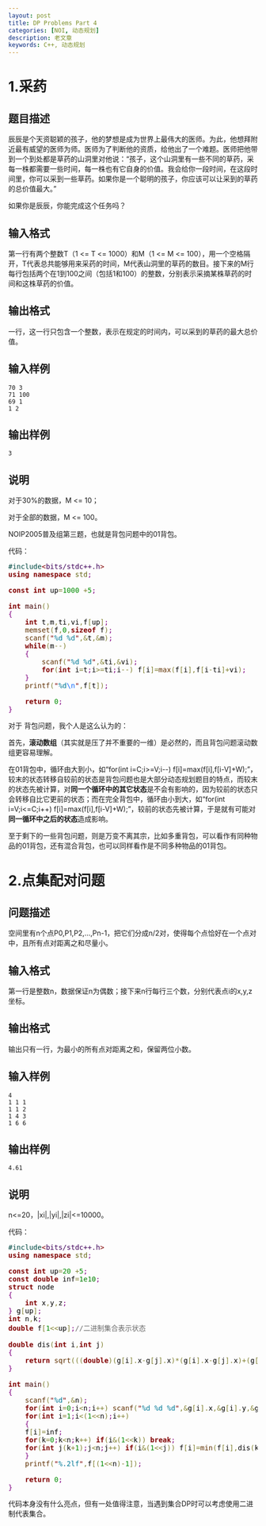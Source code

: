 ```yaml
---
layout: post
title: DP Problems Part 4
categories: [NOI, 动态规划]
description: 老文章
keywords: C++, 动态规划
---
```


# 1.采药

## 题目描述

辰辰是个天资聪颖的孩子，他的梦想是成为世界上最伟大的医师。为此，他想拜附近最有威望的医师为师。医师为了判断他的资质，给他出了一个难题。医师把他带到一个到处都是草药的山洞里对他说：“孩子，这个山洞里有一些不同的草药，采每一株都需要一些时间，每一株也有它自身的价值。我会给你一段时间，在这段时间里，你可以采到一些草药。如果你是一个聪明的孩子，你应该可以让采到的草药的总价值最大。”

如果你是辰辰，你能完成这个任务吗？
<!--more-->
## 输入格式

第一行有两个整数T（1 &lt;= T &lt;= 1000）和M（1 &lt;= M &lt;= 100），用一个空格隔开，T代表总共能够用来采药的时间，M代表山洞里的草药的数目。接下来的M行每行包括两个在1到100之间（包括1和100）的整数，分别表示采摘某株草药的时间和这株草药的价值。

## 输出格式

一行，这一行只包含一个整数，表示在规定的时间内，可以采到的草药的最大总价值。

## **输入样例**

```
70 3
71 100
69 1
1 2
```

## 输出样例

```
3
```

## 说明

对于30%的数据，M &lt;= 10；

对于全部的数据，M &lt;= 100。

NOIP2005普及组第三题，也就是背包问题中的01背包。

代码：

<pre style="color:#000000;background:transparent;"><span style="color:#004a43;">#</span><span style="color:#004a43;">include</span><span style="color:#800000;">&lt;</span><span style="color:#40015a;">bits/stdc++.h</span><span style="color:#800000;">&gt;</span>
<span style="color:#800000;font-weight:bold;">using</span> <span style="color:#800000;font-weight:bold;">namespace</span> <span style="color:#666616;">std</span><span style="color:#800080;">;</span>

<span style="color:#800000;font-weight:bold;">const</span> <span style="color:#800000;font-weight:bold;">int</span> up<span style="color:#808030;">=</span><span style="color:#008c00;">1000</span> <span style="color:#808030;">+</span><span style="color:#008c00;">5</span><span style="color:#800080;">;</span>

<span style="color:#800000;font-weight:bold;">int</span> <span style="color:#400000;">main</span><span style="color:#808030;">(</span><span style="color:#808030;">)</span>
<span style="color:#800080;">{</span>
    <span style="color:#800000;font-weight:bold;">int</span> t<span style="color:#808030;">,</span>m<span style="color:#808030;">,</span>ti<span style="color:#808030;">,</span>vi<span style="color:#808030;">,</span>f<span style="color:#808030;">[</span>up<span style="color:#808030;">]</span><span style="color:#800080;">;</span>
    <span style="color:#603000;">memset</span><span style="color:#808030;">(</span>f<span style="color:#808030;">,</span><span style="color:#008c00;">0</span><span style="color:#808030;">,</span><span style="color:#800000;font-weight:bold;">sizeof</span> f<span style="color:#808030;">)</span><span style="color:#800080;">;</span>
    <span style="color:#603000;">scanf</span><span style="color:#808030;">(</span><span style="color:#800000;">"</span><span style="color:#007997;">%d</span> <span style="color:#007997;">%d</span><span style="color:#800000;">"</span><span style="color:#808030;">,</span><span style="color:#808030;">&amp;</span>t<span style="color:#808030;">,</span><span style="color:#808030;">&amp;</span>m<span style="color:#808030;">)</span><span style="color:#800080;">;</span>
    <span style="color:#800000;font-weight:bold;">while</span><span style="color:#808030;">(</span>m<span style="color:#808030;">-</span><span style="color:#808030;">-</span><span style="color:#808030;">)</span>
    <span style="color:#800080;">{</span>
        <span style="color:#603000;">scanf</span><span style="color:#808030;">(</span><span style="color:#800000;">"</span><span style="color:#007997;">%d</span> <span style="color:#007997;">%d</span><span style="color:#800000;">"</span><span style="color:#808030;">,</span><span style="color:#808030;">&amp;</span>ti<span style="color:#808030;">,</span><span style="color:#808030;">&amp;</span>vi<span style="color:#808030;">)</span><span style="color:#800080;">;</span>
        <span style="color:#800000;font-weight:bold;">for</span><span style="color:#808030;">(</span><span style="color:#800000;font-weight:bold;">int</span> i<span style="color:#808030;">=</span>t<span style="color:#800080;">;</span>i<span style="color:#808030;">&gt;</span><span style="color:#808030;">=</span>ti<span style="color:#800080;">;</span>i<span style="color:#808030;">-</span><span style="color:#808030;">-</span><span style="color:#808030;">)</span> f<span style="color:#808030;">[</span>i<span style="color:#808030;">]</span><span style="color:#808030;">=</span><span style="color:#603000;">max</span><span style="color:#808030;">(</span>f<span style="color:#808030;">[</span>i<span style="color:#808030;">]</span><span style="color:#808030;">,</span>f<span style="color:#808030;">[</span>i<span style="color:#808030;">-</span>ti<span style="color:#808030;">]</span><span style="color:#808030;">+</span>vi<span style="color:#808030;">)</span><span style="color:#800080;">;</span>
    <span style="color:#800080;">}</span>
    <span style="color:#603000;">printf</span><span style="color:#808030;">(</span><span style="color:#800000;">"</span><span style="color:#007997;">%d</span><span style="color:#0f69ff;">\n</span><span style="color:#800000;">"</span><span style="color:#808030;">,</span>f<span style="color:#808030;">[</span>t<span style="color:#808030;">]</span><span style="color:#808030;">)</span><span style="color:#800080;">;</span>

    <span style="color:#800000;font-weight:bold;">return</span> <span style="color:#008c00;">0</span><span style="color:#800080;">;</span>
<span style="color:#800080;">}</span></pre>


对于 背包问题，我个人是这么认为的：

首先，**滚动数组**（其实就是压了并不重要的一维）是必然的，而且背包问题滚动数组更容易理解。

在01背包中，循环由大到小，如“for(int i=C;i&gt;=V;i--) f[i]=max(f[i],f[i-V]+W);”，较末的状态转移自较前的状态是背包问题也是大部分动态规划题目的特点，而较末的状态先被计算，对**同一个循环中的其它状态**是不会有影响的，因为较前的状态只会转移自比它更前的状态；而在完全背包中，循环由小到大，如“for(int i=V;i&lt;=C;i++) f[i]=max(f[i],f[i-V]+W);”，较前的状态先被计算，于是就有可能对**同一循环中之后的状态**造成影响。

至于剩下的一些背包问题，则是万变不离其宗，比如多重背包，可以看作有同种物品的01背包，还有混合背包，也可以同样看作是不同多种物品的01背包。

# 2.点集配对问题

## 问题描述

空间里有n个点P0,P1,P2,...,Pn-1，把它们分成n/2对，使得每个点恰好在一个点对中，且所有点对距离之和尽量小。

## 输入格式

第一行是整数n，数据保证n为偶数；接下来n行每行三个数，分别代表点i的x,y,z坐标。

## 输出格式

输出只有一行，为最小的所有点对距离之和，保留两位小数。

## 输入样例

```
4
1 1 1
1 1 2
1 4 3
1 6 6
```

## 输出样例

```
4.61
```

## 说明

n&lt;=20，|xi|,|yi|,|zi|&lt;=10000。

代码：

<pre style="color:#000000;background:transparent;"><span style="color:#004a43;">#</span><span style="color:#004a43;">include</span><span style="color:#800000;">&lt;</span><span style="color:#40015a;">bits/stdc++.h</span><span style="color:#800000;">&gt;</span>
<span style="color:#800000;font-weight:bold;">using</span> <span style="color:#800000;font-weight:bold;">namespace</span> <span style="color:#666616;">std</span><span style="color:#800080;">;</span>

<span style="color:#800000;font-weight:bold;">const</span> <span style="color:#800000;font-weight:bold;">int</span> up<span style="color:#808030;">=</span><span style="color:#008c00;">20</span> <span style="color:#808030;">+</span><span style="color:#008c00;">5</span><span style="color:#800080;">;</span>
<span style="color:#800000;font-weight:bold;">const</span> <span style="color:#800000;font-weight:bold;">double</span> inf<span style="color:#808030;">=</span><span style="color:#008000;">1e10</span><span style="color:#800080;">;</span>
<span style="color:#800000;font-weight:bold;">struct</span> node
<span style="color:#800080;">{</span>
    <span style="color:#800000;font-weight:bold;">int</span> x<span style="color:#808030;">,</span>y<span style="color:#808030;">,</span>z<span style="color:#800080;">;</span>
<span style="color:#800080;">}</span> g<span style="color:#808030;">[</span>up<span style="color:#808030;">]</span><span style="color:#800080;">;</span>
<span style="color:#800000;font-weight:bold;">int</span> n<span style="color:#808030;">,</span>k<span style="color:#800080;">;</span>
<span style="color:#800000;font-weight:bold;">double</span> f<span style="color:#808030;">[</span><span style="color:#008c00;">1</span><span style="color:#808030;">&lt;</span><span style="color:#808030;">&lt;</span>up<span style="color:#808030;">]</span><span style="color:#800080;">;</span><span style="color:#696969;">//二进制集合表示状态</span>

<span style="color:#800000;font-weight:bold;">double</span> dis<span style="color:#808030;">(</span><span style="color:#800000;font-weight:bold;">int</span> i<span style="color:#808030;">,</span><span style="color:#800000;font-weight:bold;">int</span> j<span style="color:#808030;">)</span>
<span style="color:#800080;">{</span>
    <span style="color:#800000;font-weight:bold;">return</span> <span style="color:#603000;">sqrt</span><span style="color:#808030;">(</span><span style="color:#808030;">(</span><span style="color:#808030;">(</span><span style="color:#800000;font-weight:bold;">double</span><span style="color:#808030;">)</span><span style="color:#808030;">(</span>g<span style="color:#808030;">[</span>i<span style="color:#808030;">]</span><span style="color:#808030;">.</span>x<span style="color:#808030;">-</span>g<span style="color:#808030;">[</span>j<span style="color:#808030;">]</span><span style="color:#808030;">.</span>x<span style="color:#808030;">)</span><span style="color:#808030;">*</span><span style="color:#808030;">(</span>g<span style="color:#808030;">[</span>i<span style="color:#808030;">]</span><span style="color:#808030;">.</span>x<span style="color:#808030;">-</span>g<span style="color:#808030;">[</span>j<span style="color:#808030;">]</span><span style="color:#808030;">.</span>x<span style="color:#808030;">)</span><span style="color:#808030;">+</span><span style="color:#808030;">(</span>g<span style="color:#808030;">[</span>i<span style="color:#808030;">]</span><span style="color:#808030;">.</span>y<span style="color:#808030;">-</span>g<span style="color:#808030;">[</span>j<span style="color:#808030;">]</span><span style="color:#808030;">.</span>y<span style="color:#808030;">)</span><span style="color:#808030;">*</span><span style="color:#808030;">(</span>g<span style="color:#808030;">[</span>i<span style="color:#808030;">]</span><span style="color:#808030;">.</span>y<span style="color:#808030;">-</span>g<span style="color:#808030;">[</span>j<span style="color:#808030;">]</span><span style="color:#808030;">.</span>y<span style="color:#808030;">)</span><span style="color:#808030;">+</span><span style="color:#808030;">(</span>g<span style="color:#808030;">[</span>i<span style="color:#808030;">]</span><span style="color:#808030;">.</span>z<span style="color:#808030;">-</span>g<span style="color:#808030;">[</span>j<span style="color:#808030;">]</span><span style="color:#808030;">.</span>z<span style="color:#808030;">)</span><span style="color:#808030;">*</span><span style="color:#808030;">(</span>g<span style="color:#808030;">[</span>i<span style="color:#808030;">]</span><span style="color:#808030;">.</span>z<span style="color:#808030;">-</span>g<span style="color:#808030;">[</span>j<span style="color:#808030;">]</span><span style="color:#808030;">.</span>z<span style="color:#808030;">)</span><span style="color:#808030;">)</span><span style="color:#808030;">)</span><span style="color:#800080;">;</span>
<span style="color:#800080;">}</span>

<span style="color:#800000;font-weight:bold;">int</span> <span style="color:#400000;">main</span><span style="color:#808030;">(</span><span style="color:#808030;">)</span>
<span style="color:#800080;">{</span>
    <span style="color:#603000;">scanf</span><span style="color:#808030;">(</span><span style="color:#800000;">"</span><span style="color:#007997;">%d</span><span style="color:#800000;">"</span><span style="color:#808030;">,</span><span style="color:#808030;">&amp;</span>n<span style="color:#808030;">)</span><span style="color:#800080;">;</span>
    <span style="color:#800000;font-weight:bold;">for</span><span style="color:#808030;">(</span><span style="color:#800000;font-weight:bold;">int</span> i<span style="color:#808030;">=</span><span style="color:#008c00;">0</span><span style="color:#800080;">;</span>i<span style="color:#808030;">&lt;</span>n<span style="color:#800080;">;</span>i<span style="color:#808030;">+</span><span style="color:#808030;">+</span><span style="color:#808030;">)</span> <span style="color:#603000;">scanf</span><span style="color:#808030;">(</span><span style="color:#800000;">"</span><span style="color:#007997;">%d</span> <span style="color:#007997;">%d</span> <span style="color:#007997;">%d</span><span style="color:#800000;">"</span><span style="color:#808030;">,</span><span style="color:#808030;">&amp;</span>g<span style="color:#808030;">[</span>i<span style="color:#808030;">]</span><span style="color:#808030;">.</span>x<span style="color:#808030;">,</span><span style="color:#808030;">&amp;</span>g<span style="color:#808030;">[</span>i<span style="color:#808030;">]</span><span style="color:#808030;">.</span>y<span style="color:#808030;">,</span><span style="color:#808030;">&amp;</span>g<span style="color:#808030;">[</span>i<span style="color:#808030;">]</span><span style="color:#808030;">.</span>z<span style="color:#808030;">)</span><span style="color:#800080;">;</span>
    <span style="color:#800000;font-weight:bold;">for</span><span style="color:#808030;">(</span><span style="color:#800000;font-weight:bold;">int</span> i<span style="color:#808030;">=</span><span style="color:#008c00;">1</span><span style="color:#800080;">;</span>i<span style="color:#808030;">&lt;</span><span style="color:#808030;">(</span><span style="color:#008c00;">1</span><span style="color:#808030;">&lt;</span><span style="color:#808030;">&lt;</span>n<span style="color:#808030;">)</span><span style="color:#800080;">;</span>i<span style="color:#808030;">+</span><span style="color:#808030;">+</span><span style="color:#808030;">)</span>
    <span style="color:#800080;">{</span>
    f<span style="color:#808030;">[</span>i<span style="color:#808030;">]</span><span style="color:#808030;">=</span>inf<span style="color:#800080;">;</span>
    <span style="color:#800000;font-weight:bold;">for</span><span style="color:#808030;">(</span>k<span style="color:#808030;">=</span><span style="color:#008c00;">0</span><span style="color:#800080;">;</span>k<span style="color:#808030;">&lt;</span>n<span style="color:#800080;">;</span>k<span style="color:#808030;">+</span><span style="color:#808030;">+</span><span style="color:#808030;">)</span> <span style="color:#800000;font-weight:bold;">if</span><span style="color:#808030;">(</span>i<span style="color:#808030;">&amp;</span><span style="color:#808030;">(</span><span style="color:#008c00;">1</span><span style="color:#808030;">&lt;</span><span style="color:#808030;">&lt;</span>k<span style="color:#808030;">)</span><span style="color:#808030;">)</span> <span style="color:#800000;font-weight:bold;">break</span><span style="color:#800080;">;</span>
    <span style="color:#800000;font-weight:bold;">for</span><span style="color:#808030;">(</span><span style="color:#800000;font-weight:bold;">int</span> j<span style="color:#808030;">(</span>k<span style="color:#808030;">+</span><span style="color:#008c00;">1</span><span style="color:#808030;">)</span><span style="color:#800080;">;</span>j<span style="color:#808030;">&lt;</span>n<span style="color:#800080;">;</span>j<span style="color:#808030;">+</span><span style="color:#808030;">+</span><span style="color:#808030;">)</span> <span style="color:#800000;font-weight:bold;">if</span><span style="color:#808030;">(</span>i<span style="color:#808030;">&amp;</span><span style="color:#808030;">(</span><span style="color:#008c00;">1</span><span style="color:#808030;">&lt;</span><span style="color:#808030;">&lt;</span>j<span style="color:#808030;">)</span><span style="color:#808030;">)</span> f<span style="color:#808030;">[</span>i<span style="color:#808030;">]</span><span style="color:#808030;">=</span><span style="color:#603000;">min</span><span style="color:#808030;">(</span>f<span style="color:#808030;">[</span>i<span style="color:#808030;">]</span><span style="color:#808030;">,</span>dis<span style="color:#808030;">(</span>k<span style="color:#808030;">,</span>j<span style="color:#808030;">)</span><span style="color:#808030;">+</span>f<span style="color:#808030;">[</span>i<span style="color:#808030;">^</span><span style="color:#808030;">(</span><span style="color:#008c00;">1</span><span style="color:#808030;">&lt;</span><span style="color:#808030;">&lt;</span>j<span style="color:#808030;">)</span><span style="color:#808030;">^</span><span style="color:#808030;">(</span><span style="color:#008c00;">1</span><span style="color:#808030;">&lt;</span><span style="color:#808030;">&lt;</span>k<span style="color:#808030;">)</span><span style="color:#808030;">]</span><span style="color:#808030;">)</span><span style="color:#800080;">;</span>
    <span style="color:#800080;">}</span>
    <span style="color:#603000;">printf</span><span style="color:#808030;">(</span><span style="color:#800000;">"</span><span style="color:#007997;">%.2lf</span><span style="color:#800000;">"</span><span style="color:#808030;">,</span>f<span style="color:#808030;">[</span><span style="color:#808030;">(</span><span style="color:#008c00;">1</span><span style="color:#808030;">&lt;</span><span style="color:#808030;">&lt;</span>n<span style="color:#808030;">)</span><span style="color:#808030;">-</span><span style="color:#008c00;">1</span><span style="color:#808030;">]</span><span style="color:#808030;">)</span><span style="color:#800080;">;</span>

    <span style="color:#800000;font-weight:bold;">return</span> <span style="color:#008c00;">0</span><span style="color:#800080;">;</span>
<span style="color:#800080;">}</span></pre>


代码本身没有什么亮点，但有一处值得注意，当遇到集合DP时可以考虑使用二进制代表集合。